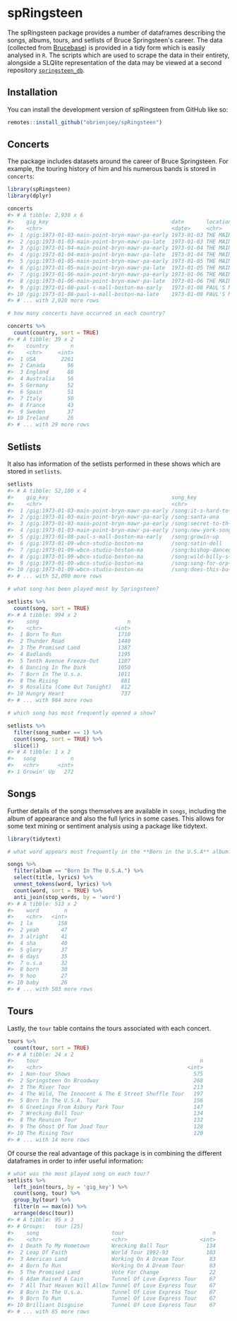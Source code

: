 <!-- README.md is generated from README.Rmd. Please edit that file -->



# spRingsteen

<!-- badges: start -->
<!-- badges: end -->

The spRingsteen package provides a number of dataframes describing the songs,
albums, tours, and setlists of Bruce Springsteen's career. The data (collected from [Brucebase](http://brucebase.wikidot.com/)) is provided
in a tidy form which is easily analysed in `R`. The scripts which are used to scrape the data in their entirety, alongside a SLQlite representation of the data may be viewed at a second repository [`springsteen_db`](https://github.com/obrienjoey/springsteen_db).

## Installation

You can install the development version of spRingsteen from GitHub like so:

``` r
remotes::install_github("obrienjoey/spRingsteen")
```

## Concerts

The package includes datasets around the career of Bruce Springsteen. For example,
the touring history of him and his numerous bands is stored in `concerts`:


```r
library(spRingsteen)
library(dplyr)

concerts
#> # A tibble: 2,930 x 6
#>    gig_key                                       date       location        state city  country
#>    <chr>                                         <date>     <chr>           <chr> <chr> <chr>  
#>  1 /gig:1973-01-03-main-point-bryn-mawr-pa-early 1973-01-03 THE MAIN POINT~ PA    <NA>  USA    
#>  2 /gig:1973-01-03-main-point-bryn-mawr-pa-late  1973-01-03 THE MAIN POINT~ PA    <NA>  USA    
#>  3 /gig:1973-01-04-main-point-bryn-mawr-pa-early 1973-01-04 THE MAIN POINT~ PA    <NA>  USA    
#>  4 /gig:1973-01-04-main-point-bryn-mawr-pa-late  1973-01-04 THE MAIN POINT~ PA    <NA>  USA    
#>  5 /gig:1973-01-05-main-point-bryn-mawr-pa-early 1973-01-05 THE MAIN POINT~ PA    <NA>  USA    
#>  6 /gig:1973-01-05-main-point-bryn-mawr-pa-late  1973-01-05 THE MAIN POINT~ PA    <NA>  USA    
#>  7 /gig:1973-01-06-main-point-bryn-mawr-pa-early 1973-01-06 THE MAIN POINT~ PA    <NA>  USA    
#>  8 /gig:1973-01-06-main-point-bryn-mawr-pa-late  1973-01-06 THE MAIN POINT~ PA    <NA>  USA    
#>  9 /gig:1973-01-08-paul-s-mall-boston-ma-early   1973-01-08 PAUL'S MALL, B~ MA    <NA>  USA    
#> 10 /gig:1973-01-08-paul-s-mall-boston-ma-late    1973-01-08 PAUL'S MALL, B~ MA    <NA>  USA    
#> # ... with 2,920 more rows

# how many concerts have occurred in each country?

concerts %>% 
  count(country, sort = TRUE)
#> # A tibble: 39 x 2
#>    country       n
#>    <chr>     <int>
#>  1 USA        2261
#>  2 Canada       96
#>  3 England      88
#>  4 Australia    56
#>  5 Germany      52
#>  6 Spain        51
#>  7 Italy        50
#>  8 France       43
#>  9 Sweden       37
#> 10 Ireland      26
#> # ... with 29 more rows
```

## Setlists

It also has information of the setlists performed in these shows which are 
stored in `setlists`.


```r
setlists
#> # A tibble: 52,100 x 4
#>    gig_key                                       song_key            song           song_number
#>    <chr>                                         <chr>               <chr>                <int>
#>  1 /gig:1973-01-03-main-point-bryn-mawr-pa-early /song:it-s-hard-to~ It's Hard To ~           1
#>  2 /gig:1973-01-03-main-point-bryn-mawr-pa-early /song:santa-ana     Santa Ana                2
#>  3 /gig:1973-01-03-main-point-bryn-mawr-pa-early /song:secret-to-th~ Secret To The~           3
#>  4 /gig:1973-01-03-main-point-bryn-mawr-pa-early /song:new-york-song New York Song            4
#>  5 /gig:1973-01-08-paul-s-mall-boston-ma-early   /song:growin-up     Growin' Up               1
#>  6 /gig:1973-01-09-wbcn-studio-boston-ma         /song:satin-doll    Satin Doll               1
#>  7 /gig:1973-01-09-wbcn-studio-boston-ma         /song:bishop-danced Bishop Danced            2
#>  8 /gig:1973-01-09-wbcn-studio-boston-ma         /song:wild-billy-s~ Circus Song              3
#>  9 /gig:1973-01-09-wbcn-studio-boston-ma         /song:song-for-orp~ Song For Orph~           4
#> 10 /gig:1973-01-09-wbcn-studio-boston-ma         /song:does-this-bu~ Does This Bus~           5
#> # ... with 52,090 more rows

# what song has been played most by Springsteen?

setlists %>%
  count(song, sort = TRUE)
#> # A tibble: 994 x 2
#>    song                            n
#>    <chr>                       <int>
#>  1 Born To Run                  1710
#>  2 Thunder Road                 1440
#>  3 The Promised Land            1387
#>  4 Badlands                     1195
#>  5 Tenth Avenue Freeze-Out      1107
#>  6 Dancing In The Dark          1050
#>  7 Born In The U.s.a.           1011
#>  8 The Rising                    881
#>  9 Rosalita (Come Out Tonight)   812
#> 10 Hungry Heart                  737
#> # ... with 984 more rows

# which song has most frequently opened a show?

setlists %>%
  filter(song_number == 1) %>%
  count(song, sort = TRUE) %>%
  slice(1)
#> # A tibble: 1 x 2
#>   song           n
#>   <chr>      <int>
#> 1 Growin' Up   272
```

## Songs

Further details of the songs themselves are available in `songs`, including
the album of appearance and also the full lyrics in some cases. This allows for 
some text mining or sentiment analysis using a package like tidytext.


```r
library(tidytext)

# what word appears most frequently in the **Born in the U.S.A** album?

songs %>% 
  filter(album == "Born In The U.S.A.") %>% 
  select(title, lyrics) %>% 
  unnest_tokens(word, lyrics) %>% 
  count(word, sort = TRUE) %>% 
  anti_join(stop_words, by = 'word')
#> # A tibble: 513 x 2
#>    word        n
#>    <chr>   <int>
#>  1 la        158
#>  2 yeah       47
#>  3 alright    41
#>  4 sha        40
#>  5 glory      37
#>  6 days       35
#>  7 u.s.a      32
#>  8 born       30
#>  9 hoo        27
#> 10 baby       26
#> # ... with 503 more rows
```

## Tours

Lastly, the `tour` table contains the tours associated with each concert.


```r
tours %>% 
  count(tour, sort = TRUE)
#> # A tibble: 24 x 2
#>    tour                                                   n
#>    <chr>                                              <int>
#>  1 Non-tour Shows                                       575
#>  2 Springsteen On Broadway                              268
#>  3 The River Tour                                       213
#>  4 The Wild, The Innocent & The E Street Shuffle Tour   197
#>  5 Born In The U.S.A. Tour                              156
#>  6 Greetings From Asbury Park Tour                      147
#>  7 Wrecking Ball Tour                                   134
#>  8 The Reunion Tour                                     132
#>  9 The Ghost Of Tom Joad Tour                           128
#> 10 The Rising Tour                                      120
#> # ... with 14 more rows
```

Of course the real advantage of this package is in combining the different
dataframes in order to infer useful information:


```r
# what was the most played song on each tour?
setlists %>% 
  left_join(tours, by = 'gig_key') %>%
  count(song, tour) %>%
  group_by(tour) %>%
  filter(n == max(n)) %>%
  arrange(desc(tour))
#> # A tibble: 95 x 3
#> # Groups:   tour [25]
#>    song                       tour                            n
#>    <chr>                      <chr>                       <int>
#>  1 Death To My Hometown       Wrecking Ball Tour            134
#>  2 Leap Of Faith              World Tour 1992-93            103
#>  3 American Land              Working On A Dream Tour        83
#>  4 Born To Run                Working On A Dream Tour        83
#>  5 The Promised Land          Vote For Change                22
#>  6 Adam Raised A Cain         Tunnel Of Love Express Tour    67
#>  7 All That Heaven Will Allow Tunnel Of Love Express Tour    67
#>  8 Born In The U.s.a.         Tunnel Of Love Express Tour    67
#>  9 Born To Run                Tunnel Of Love Express Tour    67
#> 10 Brilliant Disguise         Tunnel Of Love Express Tour    67
#> # ... with 85 more rows
```

